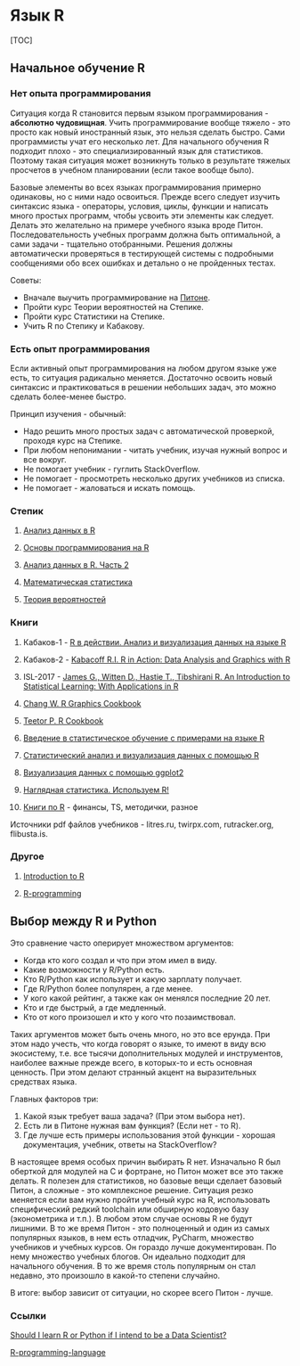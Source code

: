 # Язык R

[TOC]

## Начальное обучение R

### Нет опыта программирования
Ситуация когда R становится первым языком программирования - **абсолютно чудовищная**. Учить программирование вообще тяжело - это просто как новый иностранный язык, это нельзя сделать быстро. Сами программисты учат его несколько лет. Для начального обучения R подходит плохо - это специализированный язык для статистиков. Поэтому такая ситуация может возникнуть только в результате тяжелых просчетов в учебном планировании (если такое вообще было). 

Базовые элементы во всех языках программирования примерно одинаковы, но с ними надо освоиться. Прежде всего следует изучить синтаксис языка - операторы, условия, циклы, функции и написать много простых программ, чтобы усвоить эти элементы как следует. Делать это желательно на примере учебного языка вроде Питон. Последовательность учебных программ должна быть оптимальной, а сами задачи - тщательно отобранными. Решения должны автоматически проверяться в тестирующей системы с подробными сообщениями обо всех ошибках и детально о не пройденных тестах.

Советы: 

 * Вначале выучить программирование на [Питоне](Python.md).
 * Пройти курс Теории вероятностей на Степике.
 * Пройти курс Статистики на Степике.
 * Учить R по Степику и Кабакову.

### Есть опыт программирования
Если активный опыт программирования на любом другом языке уже есть, то ситуация радикально меняется. Достаточно освоить новый синтаксис и практиковаться в решении небольших задач, это можно сделать более-менее быстро. 

Принцип изучения - обычный:

 * Надо решить много простых задач с автоматической проверкой, проходя курс на Степике.
 * При любом непонимании - читать учебник, изучая нужный вопрос и все вокруг.
* Не помогает учебник - гуглить StackOverflow.
* Не помогает - просмотреть несколько других учебников из списка.
* Не помогает - жаловаться и искать помощь.

### Степик

1. [Анализ данных в R](https://stepik.org/course/129/syllabus)

1. [Основы программирования на R](https://stepik.org/course/497/promo)

1. [Анализ данных в R. Часть 2](https://stepik.org/course/724/promo)

1. [Математическая статистика](https://stepik.org/course/326/syllabus)

1. [Теория вероятностей](https://stepik.org/course/3089/syllabus)

### Книги

1. Кабаков-1 - [R в действии. Анализ и визуализация данных на языке R](https://www.litres.ru/robert-i-kabakov/r-v-deystvii-analiz-i-vizualizaciya-dannyh-na-yazyke-r/)

1. Кабаков-2 - [Kabacoff R.I. R in Action: Data Analysis and Graphics with R](https://www.twirpx.com/file/1758104/)

1. ISL-2017 - [James G., Witten D., Hastie T., Tibshirani R. An Introduction to Statistical Learning: With Applications in R](https://www.twirpx.com/file/2444661/)

1. [Chang W. R Graphics Cookbook](https://www.twirpx.com/file/1021180/)

1. [Teetor P. R Cookbook](https://www.twirpx.com/file/565732/)

1. [Введение в статистическое обучение с примерами на языке R](https://www.litres.ru/garet-dzheyms/vvedenie-v-statisticheskoe-obuchenie-s-primerami-na-yazyke-r-22806656/)

1. [Статистический анализ и визуализация данных с помощью R](https://www.litres.ru/v-k-shitikov/statisticheskiy-analiz-i-vizualizaciya-dannyh-s-pomoschu-r-22968995/)

1. [Визуализация данных с помощью ggplot2](https://www.litres.ru/s-e-mastickiy/vizualizaciya-dannyh-s-pomoschu-ggplot2-22806672/)

1. [Наглядная статистика. Используем R!](https://www.litres.ru/e-baldin/naglyadnaya-statistika-ispolzuem-r-6571649/)

1. [Книги по R](https://www.twirpx.com/files/list/?category_id=4077&sorting=downloads) - финансы, TS, методички, разное

Источники pdf файлов учебников - litres.ru, twirpx.com, rutracker.org, flibusta.is.

### Другое

1. [Introduction to R](https://www.datacamp.com/courses/free-introduction-to-r)

1. [R-programming](https://ru.coursera.org/learn/r-programming)


## Выбор между R и Python
Это сравнение часто оперирует множеством аргументов:

 * Когда кто кого создал и что при этом имел в виду.
 * Какие возможности у R/Python есть.
 * Кто R/Python как использует и какую зарплату получает.
 * Где R/Python более популярен, а где менее.
 * У кого какой рейтинг, а также как он менялся последние 20 лет.
 * Кто и где быстрый, а где медленный.
 * Кто от кого произошел и кто у кого что позаимствовал.

Таких аргументов может быть очень много, но это все ерунда. При этом надо учесть, что когда говорят о языке, то имеют в виду всю экосистему, т.е. все тысячи дополнительных модулей и инструментов, наиболее важные прежде всего, в которых-то и есть основная ценность. При этом делают странный акцент на выразительных средствах языка.

Главных факторов три:

 1. Какой язык требует ваша задача? (При этом выбора нет).
 2. Есть ли в Питоне нужная вам функция? (Если нет - то R).
 3. Где лучше есть примеры использования этой функции - хорошая документация,  учебник, ответы на StackOverflow?

В настоящее время особых причин выбирать R нет. Изначально R был оберткой для модулей на С и фортране, но Питон может все это также делать. R полезен для статистиков, но базовые вещи сделает базовый Питон, а сложные - это комплексное решение. Ситуация резко меняется если вам нужно пройти учебный курс на R, использовать специфический редкий toolchain или обширную кодовую базу (эконометрика и т.п.). В любом этом случае основы R не будут лишними. В то же время Питон - это полноценный и один из самых популярных языков, в нем есть отладчик, PyCharm, множество учебников и учебных курсов. Он гораздо лучше документирован. По нему множество учебных блогов. Он идеально подходит для начального обучения. В то же время столь популярным он стал недавно, это произошло в какой-то степени случайно.

В итоге: выбор зависит от ситуации, но скорее всего Питон - лучше.

### Ссылки

[Should I learn R or Python if I intend to be a Data Scientist?](https://www.quora.com/Should-I-learn-R-or-Python-if-I-intend-to-be-a-Data-Scientist)

[R-programming-language](https://www.quora.com/topic/R-programming-language)